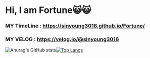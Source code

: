 # Hi, I am Fortune😺😺
### MY TimeLine : https://sinyoung3016.github.io/Fortune/
### MY VELOG : https://velog.io/@sinyoung3016

![Anurag's GitHub stats](https://github-readme-stats.vercel.app/api?username=sinyoung3016&show_icons=true)[![Top Langs](https://github-readme-stats.vercel.app/api/top-langs/?username=sinyoung3016&layout=compact)](https://github.com/anuraghazra/github-readme-stats)

